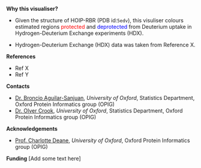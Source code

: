 **Why this visualiser?**

* Given the structure of HOIP-RBR (PDB id:`5edv`), this visuliser colours estimated regions <span style="color:red">protected</span> and <span style="color:blue">deprotected</span> from Deuterium uptake in Hydrogen-Deuterium Exchange experiments (HDX).  

* Hydrogen-Deuterium Exchange (HDX) data was taken from Reference X.


**References**
* Ref X
* Ref Y

**Contacts**
* [Dr. Broncio Aguilar-Sanjuan](https://github.com/broncio123), _University of Oxford_, Statistics Department, Oxford Protein Informatics group (OPIG)
* [Dr. Olver Crook](https://olivercrook.co.uk/), _University of Oxford_, Statistics Department, Oxford Protein Informatics group (OPIG)

**Acknowledgements**
* [Prof. Charlotte Deane](https://www.stats.ox.ac.uk/~deane/), _University of Oxford_, Oxford Protein Informatics group (OPIG)

**Funding**
[Add some text here]